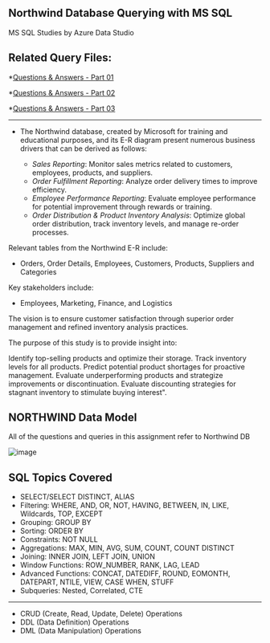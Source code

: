 ## Northwind Database Querying with MS SQL
MS SQL Studies by Azure Data Studio

Related Query Files:
-----------------------
*[Questions & Answers  - Part 01](https://github.com/BedirK/SQL-Projects-Studies/blob/main/Data-Analytics-Bootcamp/Q%26A%20Sessions%20-%20Part%2001.sql)

*[Questions & Answers  - Part 02](https://github.com/BedirK/SQL-Projects-Studies/blob/main/Data-Analytics-Bootcamp/Q%26A%20Sessions%20-%20Part%2002.sql)

*[Questions & Answers  - Part 03](https://github.com/BedirK/SQL-Projects-Studies/blob/main/Data-Analytics-Bootcamp/Q%26A%20Sessions%20-%20Part%2003.sql)

------------------------------------------------------------------------------------------------------------
- The Northwind database, created by Microsoft for training and educational purposes, and its E-R diagram present numerous business drivers that can be derived as follows:

   - *Sales Reporting*: Monitor sales metrics related to customers, employees, products, and suppliers.
   - *Order Fulfillment Reporting*: Analyze order delivery times to improve efficiency.
   - *Employee Performance Reporting*: Evaluate employee performance for potential improvement through rewards or training.
   - *Order Distribution & Product Inventory Analysis*: Optimize global order distribution, track inventory levels, and manage re-order processes.

Relevant tables from the Northwind E-R include: 
- Orders, Order Details, Employees, Customers, Products, Suppliers and Categories
  
Key stakeholders include:
- Employees, Marketing, Finance, and Logistics

The vision is to ensure customer satisfaction through superior order management and refined inventory analysis practices.

The purpose of this study is to provide insight into:

Identify top-selling products and optimize their storage.
Track inventory levels for all products.
Predict potential product shortages for proactive management.
Evaluate underperforming products and strategize improvements or discontinuation.
Evaluate discounting strategies for stagnant inventory to stimulate buying interest".

NORTHWIND Data Model
--------------------
All of the questions and queries in this assignment refer to Northwind DB

![image](https://github.com/BedirK/SQL-Projects-Studies/assets/103532330/947725be-b24e-4442-bfe9-9fbd36377c43)


SQL Topics Covered
-----------------------

- SELECT/SELECT DISTINCT, ALIAS
- Filtering: WHERE, AND, OR, NOT, HAVING, BETWEEN, IN, LIKE, Wildcards, TOP, EXCEPT
- Grouping: GROUP BY
- Sorting: ORDER BY
- Constraints: NOT NULL
- Aggregations: MAX, MIN, AVG, SUM, COUNT, COUNT DISTINCT
- Joining: INNER JOIN, LEFT JOIN, UNION
- Window Functions: ROW_NUMBER, RANK, LAG, LEAD
- Advanced Functions: CONCAT, DATEDIFF, ROUND, EOMONTH, DATEPART, NTILE, VIEW, CASE WHEN, STUFF
- Subqueries: Nested, Correlated, CTE
--------------------------------
- CRUD (Create, Read, Update, Delete) Operations
- DDL  (Data Definition) Operations
- DML  (Data Manipulation) Operations
